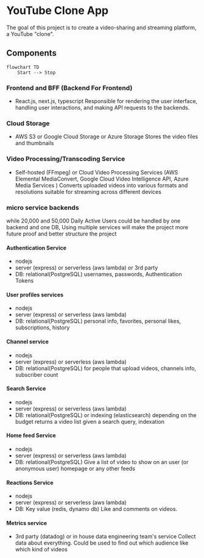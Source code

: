 # YouTube Clone App

The goal of this project is to create a video-sharing and streaming platform, a YouTube "clone". 

## Components 

```mermaid
flowchart TD
    Start --> Stop
```

### Frontend and BFF (Backend For Frontend)
- React.js, next.js, typescript
Responsible for rendering the user interface, handling user interactions, and making API requests to the backends.

### Cloud Storage
- AWS S3 or Google Cloud Storage or Azure Storage
Stores the video files and thumbnails

### Video Processing/Transcoding Service
- Self-hosted (FFmpeg) or Cloud Video Processing Services (AWS Elemental MediaConvert, Google Cloud Video Intelligence API, Azure Media Services )
Converts uploaded videos into various formats and resolutions suitable for streaming across different devices

### micro service backends
while 20,000 and 50,000 Daily Active Users could be handled by one backend and one DB, Using multiple services will make the project more future proof and better structure the project

#### Authentication Service
- nodejs
- server (express) or serverless (aws lambda) or 3rd party
- DB: relational(PostgreSQL)
usernames, passwords, Authentication Tokens

#### User profiles services
- nodejs
- server (express) or serverless (aws lambda)
- DB: relational(PostgreSQL)
personal info, favorites, personal likes, subscriptions, history

#### Channel service
- nodejs
- server (express) or serverless (aws lambda)
- DB: relational(PostgreSQL)
for people that upload videos, channels info, subscriber count

#### Search Service
- nodejs
- server (express) or serverless (aws lambda)
- DB: relational(PostgreSQL) or indexing (elasticsearch) depending on the budget
returns a video list given a search query, indexation

#### Home feed Service
- nodejs
- server (express) or serverless (aws lambda)
- DB: relational(PostgreSQL)
Give a list of video to show on an user (or anonymous user) homepage or any other feeds

#### Reactions Service
- nodejs
- server (express) or serverless (aws lambda)
- DB: Key value  (redis, dynamo db)
Like and comments on videos. 

#### Metrics service
- 3rd party (datadog) or in house data engineering team's service
Collect data about everything. Could be used to find out which audience like which kind of videos